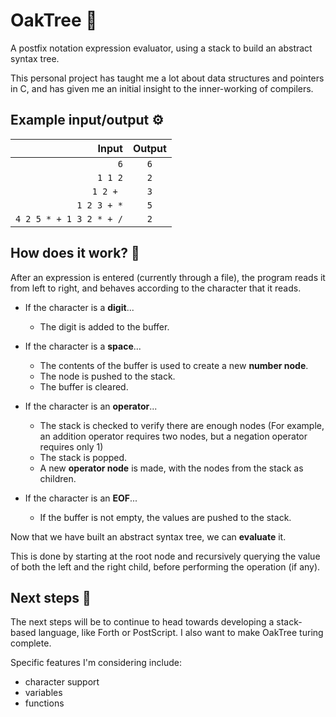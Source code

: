 # OakTree 🌳

A postfix notation expression evaluator, using a stack to build an abstract syntax tree.

This personal project has taught me a lot about data structures and pointers in C, and has given me an initial insight to the inner-working of compilers.

## Example input/output ⚙️

|Input|Output|
| ---: | :---: |
| `6` | `6`  |
| ` 1 1 2 ` | `2` |
| `1 2 + ` | `3` 
| `1 2 3 + *` | `5` |
| `4 2 5 * + 1 3 2 * + /` | `2` |


## How does it work? 🔎

After an expression is entered (currently through a file), the program reads it from left to right, and behaves according to the character that it reads.

- If the character is a **digit**...

  - The digit is added to the buffer.
 
- If the character is a **space**...

  - The contents of the buffer is used to create a new **number node**.
  - The node is pushed to the stack.
  - The buffer is cleared.

- If the character is an **operator**...

  - The stack is checked to verify there are enough nodes (For example, an addition operator requires two nodes, but a negation operator requires only 1)
  - The stack is popped.
  - A new **operator node** is made, with the nodes from the stack as children.

- If the character is an **EOF**...

  - If the buffer is not empty, the values are pushed to the stack.

Now that we have built an abstract syntax tree, we can **evaluate** it. 

This is done by starting at the root node and recursively querying the value of both the left and the right child, before performing the operation (if any). 

## Next steps 🌱

The next steps will be to continue to head towards developing a stack-based language, like Forth or PostScript. I also want to make OakTree turing complete.

Specific features I'm considering include:
- character support
- variables
- functions


